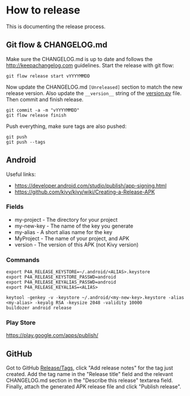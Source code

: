 # How to release

This is documenting the release process.


## Git flow & CHANGELOG.md

Make sure the CHANGELOG.md is up to date and follows the http://keepachangelog.com guidelines.
Start the release with git flow:
```
git flow release start vYYYYMMDD
```
Now update the CHANGELOG.md `[Unreleased]` section to match the new release version.
Also update the `__version__` string of the [version.py](/src/version.py) file. Then commit and finish release.
```
git commit -a -m "vYYYYMMDD"
git flow release finish
```
Push everything, make sure tags are also pushed:
```
git push
git push --tags
```

## Android

Useful links:

  * https://developer.android.com/studio/publish/app-signing.html
  * https://github.com/kivy/kivy/wiki/Creating-a-Release-APK

### Fields

  * my-project - The directory for your project
  * my-new-key - The name of the key you generate
  * my-alias - A short alias name for the key
  * MyProject - The name of your project, and APK
  * version - The version of this APK (not Kivy version)

### Commands
```
export P4A_RELEASE_KEYSTORE=~/.android/<ALIAS>.keystore
export P4A_RELEASE_KEYSTORE_PASSWD=android
export P4A_RELEASE_KEYALIAS_PASSWD=android
export P4A_RELEASE_KEYALIAS=<ALIAS>

keytool -genkey -v -keystore ~/.android/<my-new-key>.keystore -alias <my-alias> -keyalg RSA -keysize 2048 -validity 10000
buildozer android release
```

### Play Store

<https://play.google.com/apps/publish/>

## GitHub

Got to GitHub [Release/Tags](https://github.com/AndreMiras/PyWallet/tags), click "Add release notes" for the tag just created.
Add the tag name in the "Release title" field and the relevant CHANGELOG.md section in the "Describe this release" textarea field.
Finally, attach the generated APK release file and click "Publish release".
